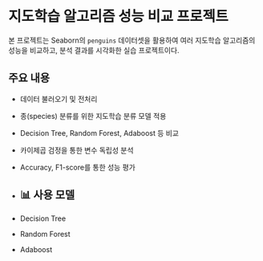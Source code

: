 # 지도학습 알고리즘 성능 비교 프로젝트

본 프로젝트는 Seaborn의 `penguins` 데이터셋을 활용하여 여러 지도학습 알고리즘의 성능을 비교하고, 분석 결과를 시각화한 실습 프로젝트이다.

## 주요 내용

- 데이터 불러오기 및 전처리
- 종(species) 분류를 위한 지도학습 분류 모델 적용
- Decision Tree, Random Forest, Adaboost 등 비교
- 카이제곱 검정을 통한 변수 독립성 분석
- Accuracy, F1-score를 통한 성능 평가

- ## 📊 사용 모델

- Decision Tree
- Random Forest
- Adaboost
